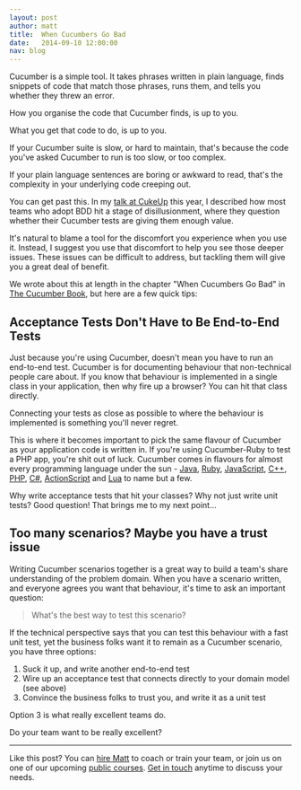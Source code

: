 ```yaml
---
layout: post
author: matt
title:  When Cucumbers Go Bad
date:   2014-09-10 12:00:00
nav: blog
---
```


Cucumber is a simple tool. It takes phrases written in plain language, finds snippets of code that match those phrases, runs them, and tells you whether they threw an error.

How you organise the code that Cucumber finds, is up to you.

What you get that code to do, is up to you.

If your Cucumber suite is slow, or hard to maintain, that's because the code you've asked Cucumber to run is too slow, or too complex.

If your plain language sentences are boring or awkward to read, that's the complexity in your underlying code creeping out.

You can get past this. In my [talk at CukeUp](https://skillsmatter.com/skillscasts/4984-post-bdd-team) this year, I described how most teams who adopt BDD hit a stage of disillusionment, where they question whether their Cucumber tests are giving them enough value.

It's natural to blame a tool for the discomfort you experience when you use it. Instead, I suggest you use that discomfort to help you see those deeper issues. These issues can be difficult to address, but tackling them will give you a great deal of benefit.

We wrote about this at length in the chapter "When Cucumbers Go Bad" in [The Cucumber Book](https://pragprog.com/book/hwcuc/the-cucumber-book), but here are a few quick tips:

## Acceptance Tests Don't Have to Be End-to-End Tests

Just because you're using Cucumber, doesn't mean you have to run an end-to-end test. Cucumber is for documenting behaviour that non-technical people care about. If you know that behaviour is implemented in a single class in your application, then why fire up a browser? You can hit that class directly.

Connecting your tests as close as possible to where the behaviour is implemented is something you'll never regret.

This is where it becomes important to pick the same flavour of Cucumber as your application code is written in. If you're using Cucumber-Ruby to test a PHP app, you're shit out of luck. Cucumber comes in flavours for almost every programming language under the sun - [Java](https://github.com/cucumber/cucumber-jvm), [Ruby](https://github.com/cucumber/cucumber), [JavaScript](https://github.com/cucumber/cucumber-js), [C++](https://github.com/cucumber/cucumber-cpp), [PHP](https://github.com/behat/behat), [C#](https://github.com/techtalk/SpecFlow/), [ActionScript](https://github.com/flashquartermaster/Cuke4AS3) and [Lua](https://github.com/cucumber/cucumber-lua) to name but a few.

Why write acceptance tests that hit your classes? Why not just write unit tests? Good question! That brings me to my next point...

## Too many scenarios? Maybe you have a trust issue

Writing Cucumber scenarios together is a great way to build a team's share understanding of the problem domain. When you have a scenario written, and everyone agrees you want that behaviour, it's time to ask an important question:

> What's the best way to test this scenario?

If the technical perspective says that you can test this behaviour with a fast unit test, yet the business folks want it to remain as a Cucumber scenario, you have three options:

1. Suck it up, and write another end-to-end test
2. Wire up an acceptance test that connects directly to your domain model (see above)
3. Convince the business folks to trust you, and write it as a unit test

Option 3 is what really excellent teams do.

Do your team want to be really excellent?

----

Like this post? You can [hire Matt](https://cucumber.io/training) to coach or train your team, or join us on one of our upcoming [public courses](http://kickstartacademy.io/courses/bdd-kickstart). [Get in touch](mailto:hello@cucumber.io?subject=Private%20Cucumber%20training) anytime to discuss your needs.
